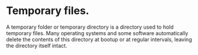 # Temporary files.

A temporary folder or temporary directory is a directory used to hold temporary files. Many operating systems and some software automatically delete the contents of this directory at bootup or at regular intervals, leaving the directory itself intact.